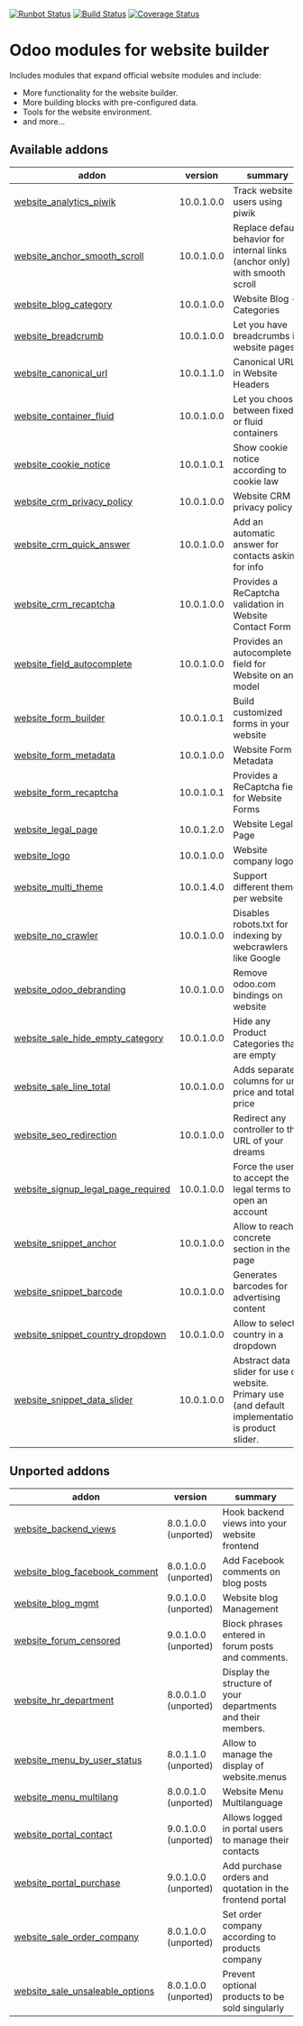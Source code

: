 [![Runbot Status](https://runbot.odoo-community.org/runbot/badge/flat/186/10.0.svg)](https://runbot.odoo-community.org/runbot/repo/github-com-oca-website-186)
[![Build Status](https://travis-ci.org/OCA/website.svg?branch=10.0)](https://travis-ci.org/OCA/website)
[![Coverage Status](https://codecov.io/gh/OCA/website/branch/10.0/graph/badge.svg)](https://codecov.io/gh/OCA/website)

Odoo modules for website builder
================================

Includes modules that expand official website modules and include:

* More functionality for the website builder.
* More building blocks with pre-configured data.
* Tools for the website environment.
* and more...

[//]: # (addons)

Available addons
----------------
addon | version | summary
--- | --- | ---
[website_analytics_piwik](website_analytics_piwik/) | 10.0.1.0.0 | Track website users using piwik
[website_anchor_smooth_scroll](website_anchor_smooth_scroll/) | 10.0.1.0.0 | Replace default behavior for internal links (anchor only) with smooth scroll
[website_blog_category](website_blog_category/) | 10.0.1.0.0 | Website Blog - Categories
[website_breadcrumb](website_breadcrumb/) | 10.0.1.0.0 | Let you have breadcrumbs in website pages
[website_canonical_url](website_canonical_url/) | 10.0.1.1.0 | Canonical URL in Website Headers
[website_container_fluid](website_container_fluid/) | 10.0.1.0.0 | Let you choose between fixed or fluid containers
[website_cookie_notice](website_cookie_notice/) | 10.0.1.0.1 | Show cookie notice according to cookie law
[website_crm_privacy_policy](website_crm_privacy_policy/) | 10.0.1.0.0 | Website CRM privacy policy
[website_crm_quick_answer](website_crm_quick_answer/) | 10.0.1.0.0 | Add an automatic answer for contacts asking for info
[website_crm_recaptcha](website_crm_recaptcha/) | 10.0.1.0.0 | Provides a ReCaptcha validation in Website Contact Form
[website_field_autocomplete](website_field_autocomplete/) | 10.0.1.0.0 | Provides an autocomplete field for Website on any model
[website_form_builder](website_form_builder/) | 10.0.1.0.1 | Build customized forms in your website
[website_form_metadata](website_form_metadata/) | 10.0.1.0.0 | Website Form Metadata
[website_form_recaptcha](website_form_recaptcha/) | 10.0.1.0.1 | Provides a ReCaptcha field for Website Forms
[website_legal_page](website_legal_page/) | 10.0.1.2.0 | Website Legal Page
[website_logo](website_logo/) | 10.0.1.0.0 | Website company logo
[website_multi_theme](website_multi_theme/) | 10.0.1.4.0 | Support different theme per website
[website_no_crawler](website_no_crawler/) | 10.0.1.0.0 | Disables robots.txt for indexing by webcrawlers like Google
[website_odoo_debranding](website_odoo_debranding/) | 10.0.1.0.0 | Remove odoo.com bindings on website
[website_sale_hide_empty_category](website_sale_hide_empty_category/) | 10.0.1.0.0 | Hide any Product Categories that are empty
[website_sale_line_total](website_sale_line_total/) | 10.0.1.0.0 | Adds separate columns for unit price and total price
[website_seo_redirection](website_seo_redirection/) | 10.0.1.0.0 | Redirect any controller to the URL of your dreams
[website_signup_legal_page_required](website_signup_legal_page_required/) | 10.0.1.0.0 | Force the user to accept the legal terms to open an account
[website_snippet_anchor](website_snippet_anchor/) | 10.0.1.0.0 | Allow to reach a concrete section in the page
[website_snippet_barcode](website_snippet_barcode/) | 10.0.1.0.0 | Generates barcodes for advertising content
[website_snippet_country_dropdown](website_snippet_country_dropdown/) | 10.0.1.0.0 | Allow to select country in a dropdown
[website_snippet_data_slider](website_snippet_data_slider/) | 10.0.1.0.0 | Abstract data slider for use on website. Primary use (and default implementation) is product slider.


Unported addons
---------------
addon | version | summary
--- | --- | ---
[website_backend_views](website_backend_views/) | 8.0.1.0.0 (unported) | Hook backend views into your website frontend
[website_blog_facebook_comment](website_blog_facebook_comment/) | 8.0.1.0.0 (unported) | Add Facebook comments on blog posts
[website_blog_mgmt](website_blog_mgmt/) | 9.0.1.0.0 (unported) | Website blog Management
[website_forum_censored](website_forum_censored/) | 9.0.1.0.0 (unported) | Block phrases entered in forum posts and comments.
[website_hr_department](website_hr_department/) | 8.0.0.1.0 (unported) | Display the structure of your departments and their members.
[website_menu_by_user_status](website_menu_by_user_status/) | 8.0.1.1.0 (unported) | Allow to manage the display of website.menus
[website_menu_multilang](website_menu_multilang/) | 8.0.0.1.0 (unported) | Website Menu Multilanguage
[website_portal_contact](website_portal_contact/) | 9.0.1.0.0 (unported) | Allows logged in portal users to manage their contacts
[website_portal_purchase](website_portal_purchase/) | 9.0.1.0.0 (unported) | Add purchase orders and quotation in the frontend portal
[website_sale_order_company](website_sale_order_company/) | 8.0.1.0.0 (unported) | Set order company according to products company
[website_sale_unsaleable_options](website_sale_unsaleable_options/) | 8.0.1.0.0 (unported) | Prevent optional products to be sold singularly

[//]: # (end addons)
